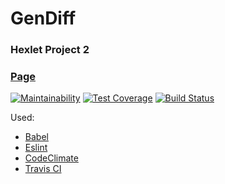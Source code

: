 # GenDiff
### Hexlet Project 2
### [Page](https://www.npmjs.com/package/gendiffyn)
[![Maintainability](https://api.codeclimate.com/v1/badges/8d50579b5aa651dcdee8/maintainability)](https://codeclimate.com/github/YuriNem/project-lvl2-s225/maintainability)
[![Test Coverage](https://api.codeclimate.com/v1/badges/8d50579b5aa651dcdee8/test_coverage)](https://codeclimate.com/github/YuriNem/project-lvl2-s225/test_coverage)
[![Build Status](https://travis-ci.org/YuriNem/project-lvl2-s225.svg?branch=master)](https://travis-ci.org/YuriNem/project-lvl2-s225)

Used:
* [Babel](https://babeljs.io/)
* [Eslint](https://eslint.org/)
* [CodeClimate](https://codeclimate.com/)
* [Travis CI](https://travis-ci.org/)
